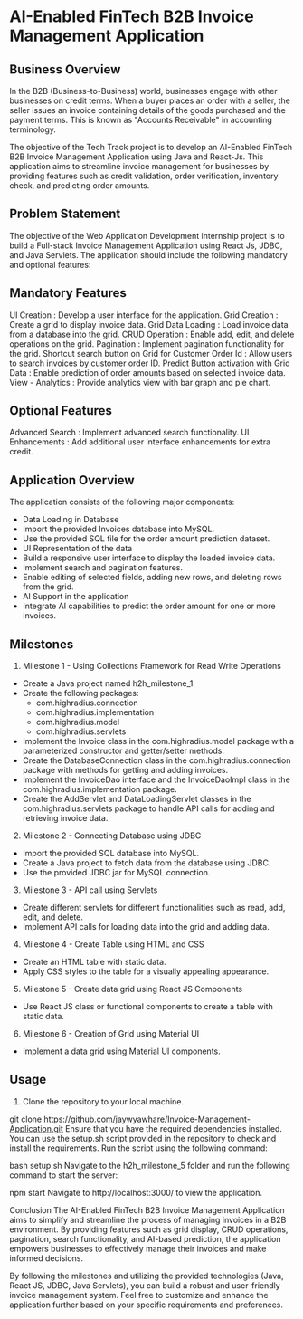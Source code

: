 # AI-Enabled FinTech B2B Invoice Management Application

## Business Overview

In the B2B (Business-to-Business) world, businesses engage with other businesses on credit terms. When a buyer places an order with a seller, the seller issues an invoice containing details of the goods purchased and the payment terms. This is known as "Accounts Receivable" in accounting terminology.

The objective of the Tech Track project is to develop an AI-Enabled FinTech B2B Invoice Management Application using Java and React-Js. This application aims to streamline invoice management for businesses by providing features such as credit validation, order verification, inventory check, and predicting order amounts.

## Problem Statement

The objective of the Web Application Development internship project is to build a Full-stack Invoice Management Application using React Js, JDBC, and Java Servlets. The application should include the following mandatory and optional features:

## Mandatory Features

UI Creation : Develop a user interface for the application.
Grid Creation : Create a grid to display invoice data.
Grid Data Loading : Load invoice data from a database into the grid.
CRUD Operation : Enable add, edit, and delete operations on the grid.
Pagination : Implement pagination functionality for the grid.
Shortcut search button on Grid for Customer Order Id : Allow users to search invoices by customer order ID.
Predict Button activation with Grid Data : Enable prediction of order amounts based on selected invoice data.
View - Analytics : Provide analytics view with bar graph and pie chart.

## Optional Features

Advanced Search : Implement advanced search functionality.
UI Enhancements : Add additional user interface enhancements for extra credit.

## Application Overview

The application consists of the following major components:

* Data Loading in Database
* Import the provided Invoices database into MySQL.
* Use the provided SQL file for the order amount prediction dataset.
* UI Representation of the data
* Build a responsive user interface to display the loaded invoice data.
* Implement search and pagination features.
* Enable editing of selected fields, adding new rows, and deleting rows from the grid.
* AI Support in the application
* Integrate AI capabilities to predict the order amount for one or more invoices.

## Milestones

1. Milestone 1 - Using Collections Framework for Read Write Operations
* Create a Java project named h2h_milestone_1.
* Create the following packages:
  - com.highradius.connection
  - com.highradius.implementation
  - com.highradius.model
  - com.highradius.servlets
* Implement the Invoice class in the com.highradius.model package with a parameterized constructor and getter/setter methods.
* Create the DatabaseConnection class in the com.highradius.connection package with methods for getting and adding invoices.
* Implement the InvoiceDao interface and the InvoiceDaoImpl class in the com.highradius.implementation package.
* Create the AddServlet and DataLoadingServlet classes in the com.highradius.servlets package to handle API calls for adding and retrieving invoice data.

2. Milestone 2 - Connecting Database using JDBC
* Import the provided SQL database into MySQL.
* Create a Java project to fetch data from the database using JDBC.
* Use the provided JDBC jar for MySQL connection.

3. Milestone 3 - API call using Servlets
* Create different servlets for different functionalities such as read, add, edit, and delete.
* Implement API calls for loading data into the grid and adding data.

4. Milestone 4 - Create Table using HTML and CSS
* Create an HTML table with static data.
* Apply CSS styles to the table for a visually appealing appearance.

5. Milestone 5 - Create data grid using React JS Components
* Use React JS class or functional components to create a table with static data.

6. Milestone 6 - Creation of Grid using Material UI
* Implement a data grid using Material UI components.

## Usage
1. Clone the repository to your local machine.

git clone https://github.com/jaywyawhare/Invoice-Management-Application.git
Ensure that you have the required dependencies installed. You can use the setup.sh script provided in the repository to check and install the requirements. Run the script using the following command:

bash setup.sh
Navigate to the h2h_milestone_5 folder and run the following command to start the server:

npm start
Navigate to http://localhost:3000/ to view the application.

Conclusion
The AI-Enabled FinTech B2B Invoice Management Application aims to simplify and streamline the process of managing invoices in a B2B environment. By providing features such as grid display, CRUD operations, pagination, search functionality, and AI-based prediction, the application empowers businesses to effectively manage their invoices and make informed decisions.

By following the milestones and utilizing the provided technologies (Java, React JS, JDBC, Java Servlets), you can build a robust and user-friendly invoice management system. Feel free to customize and enhance the application further based on your specific requirements and preferences.
